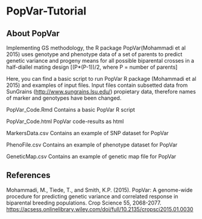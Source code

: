 # PopVar-Tutorial

## About PopVar

Implementing GS methodology, the R package PopVar(Mohammadi et al 2015) uses genotype and phenotype data of a set of parents to predict genetic variance and progeny means for all possible biparental crosses in a half-diallel mating design [(P*(P-1))/2, where P = number of parents] 

Here, you can find a basic script to run PopVar R package (Mohammadi et al 2015) and examples of input files. 
Input files contain subsetted data from SunGrains (http://www.sungrains.lsu.edu/) propietary data, therefore names of marker and genotypes have been changed. 

PopVar_Code.Rmd
Contains a basic PopVar R script 

PopVar_Code.html
PopVar code-results as html

MarkersData.csv
Contains an example of SNP dataset for PopVar

PhenoFile.csv
Contains an example of phenotype dataset for PopVar

GeneticMap.csv
Contains an example of genetic map file for PopVar

## References

Mohammadi, M., Tiede, T., and Smith, K.P. (2015). PopVar: A genome-wide procedure for predicting genetic variance and correlated response in biparental breeding populations. Crop Science 55, 2068-2077.
https://acsess.onlinelibrary.wiley.com/doi/full/10.2135/cropsci2015.01.0030
